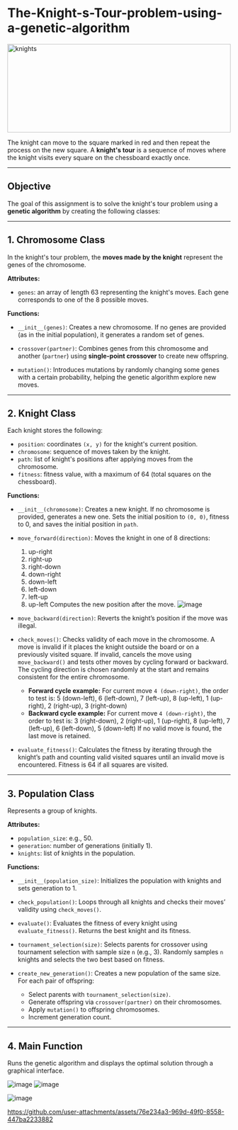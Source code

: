# The-Knight-s-Tour-problem-using-a-genetic-algorithm

<img height="200" alt="knights" src="https://github.com/user-attachments/assets/5fac0311-72cb-4485-89fe-19903a15f108" width="100%"/>



The knight can move to the square marked in red and then repeat the process on the new square.
A **knight's tour** is a sequence of moves where the knight visits every square on the chessboard exactly once.

---

## Objective

The goal of this assignment is to solve the knight's tour problem using a **genetic algorithm** by creating the following classes:

---

## 1. Chromosome Class

In the knight's tour problem, the **moves made by the knight** represent the genes of the chromosome.

**Attributes:**

* `genes`: an array of length 63 representing the knight's moves. Each gene corresponds to one of the 8 possible moves.

**Functions:**

* `__init__(genes)`:
  Creates a new chromosome. If no genes are provided (as in the initial population), it generates a random set of genes.

* `crossover(partner)`:
  Combines genes from this chromosome and another (`partner`) using **single-point crossover** to create new offspring.

* `mutation()`:
  Introduces mutations by randomly changing some genes with a certain probability, helping the genetic algorithm explore new moves.

---

## 2. Knight Class

Each knight stores the following:

* `position`: coordinates `(x, y)` for the knight's current position.
* `chromosome`: sequence of moves taken by the knight.
* `path`: list of knight's positions after applying moves from the chromosome.
* `fitness`: fitness value, with a maximum of 64 (total squares on the chessboard).

**Functions:**

* `__init__(chromosome)`:
  Creates a new knight. If no chromosome is provided, generates a new one. Sets the initial position to `(0, 0)`, fitness to 0, and saves the initial position in `path`.

* `move_forward(direction)`:
  Moves the knight in one of 8 directions:

  1. up-right
  2. right-up
  3. right-down
  4. down-right
  5. down-left
  6. left-down
  7. left-up
  8. up-left
     Computes the new position after the move.
![image](https://github.com/user-attachments/assets/f1114825-b354-4484-a29f-92aecb3727f5)
* `move_backward(direction)`:
  Reverts the knight’s position if the move was illegal.

* `check_moves()`:
  Checks validity of each move in the chromosome. A move is invalid if it places the knight outside the board or on a previously visited square.
  If invalid, cancels the move using `move_backward()` and tests other moves by cycling forward or backward.
  The cycling direction is chosen randomly at the start and remains consistent for the entire chromosome.

  * **Forward cycle example:** For current move `4 (down-right)`, the order to test is:
    5 (down-left), 6 (left-down), 7 (left-up), 8 (up-left), 1 (up-right), 2 (right-up), 3 (right-down)
  * **Backward cycle example:** For current move `4 (down-right)`, the order to test is:
    3 (right-down), 2 (right-up), 1 (up-right), 8 (up-left), 7 (left-up), 6 (left-down), 5 (down-left)
    If no valid move is found, the last move is retained.

* `evaluate_fitness()`:
  Calculates the fitness by iterating through the knight’s path and counting valid visited squares until an invalid move is encountered.
  Fitness is 64 if all squares are visited.

---

## 3. Population Class

Represents a group of knights.

**Attributes:**

* `population_size`: e.g., 50.
* `generation`: number of generations (initially 1).
* `knights`: list of knights in the population.

**Functions:**

* `__init__(population_size)`:
  Initializes the population with knights and sets generation to 1.

* `check_population()`:
  Loops through all knights and checks their moves’ validity using `check_moves()`.

* `evaluate()`:
  Evaluates the fitness of every knight using `evaluate_fitness()`. Returns the best knight and its fitness.

* `tournament_selection(size)`:
  Selects parents for crossover using tournament selection with sample size `n` (e.g., 3).
  Randomly samples `n` knights and selects the two best based on fitness.

* `create_new_generation()`:
  Creates a new population of the same size. For each pair of offspring:

  * Select parents with `tournament_selection(size)`.
  * Generate offspring via `crossover(partner)` on their chromosomes.
  * Apply `mutation()` to offspring chromosomes.
  * Increment generation count.

---

## 4. Main Function

Runs the genetic algorithm and displays the optimal solution through a graphical interface.



![image](https://github.com/user-attachments/assets/74bd702d-0723-4837-bffb-39daf31d3bd9)
![image](https://github.com/user-attachments/assets/2a58e492-8df0-43e3-b5d7-74f6f5978612)


![image](https://github.com/user-attachments/assets/13441d65-eca6-4279-996f-6670c5c12bb6)



https://github.com/user-attachments/assets/76e234a3-969d-49f0-8558-447ba2233882




